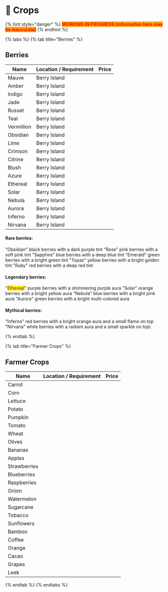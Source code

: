 # 🌾 Crops

{% hint style="danger" %}
<mark style="color:red;background-color:orange;">**WORKING IN PROGRESS (information here may be inaccurate)**</mark>
{% endhint %}

{% tabs %}
{% tab title="Berries" %}
## Berries

| Name                                                                                       | Location / Requirement | Price |
| ------------------------------------------------------------------------------------------ | ---------------------- | ----- |
| <img src="../.gitbook/assets/Berry_Mauve_115.png" alt="" data-size="line">Mauve            | Berry Island           |       |
| <img src="../.gitbook/assets/Berry_Amber_270.png" alt="" data-size="line">Amber            | Berry Island           |       |
| <img src="../.gitbook/assets/Berry_Indigo_271.png" alt="" data-size="line">Indigo          | Berry Island           |       |
| <img src="../.gitbook/assets/Berry_Jade_272.png" alt="" data-size="line">Jade              | Berry Island           |       |
| <img src="../.gitbook/assets/Berry_Russet_273.png" alt="" data-size="line">Russet          | Berry Island           |       |
| <img src="../.gitbook/assets/Berry_Teal_274.png" alt="" data-size="line">Teal              | Berry Island           |       |
| <img src="../.gitbook/assets/Berry_Vermillion_275.png" alt="" data-size="line">Vermillion  | Berry Island           |       |
| <img src="../.gitbook/assets/Obsidian_10605.png" alt="" data-size="line">Obsidian          | Berry Island           |       |
| <img src="../.gitbook/assets/Lime_10604 (1).png" alt="" data-size="line">Lime              | Berry Island           |       |
| <img src="../.gitbook/assets/Crimson_10603.png" alt="" data-size="line">Crimson            | Berry Island           |       |
| <img src="../.gitbook/assets/Citrine_10602.png" alt="" data-size="line">Citrine            | Berry Island           |       |
| <img src="../.gitbook/assets/Blush_10601.png" alt="" data-size="line">Blush                | Berry Island           |       |
| <img src="../.gitbook/assets/Azure_10600.png" alt="" data-size="line">Azure                | Berry Island           |       |
| <img src="../.gitbook/assets/Ethereal_10611.png" alt="" data-size="line">Ethereal          | Berry Island           |       |
| <img src="../.gitbook/assets/Solar_10613.png" alt="" data-size="line">Solar                | Berry Island           |       |
| <img src="../.gitbook/assets/Nebula_10612.png" alt="" data-size="line">Nebula              | Berry Island           |       |
| <img src="../.gitbook/assets/Aurora_10610.png" alt="" data-size="line">Aurora              | Berry Island           |       |
| <img src="../.gitbook/assets/Inferno_10620.png" alt="" data-size="line">Inferno            | Berry Island           |       |
| <img src="../.gitbook/assets/Nirvana_10621.png" alt="" data-size="line">Nirvana            | Berry Island           |       |

#### Rare berries:

"Obsidian" black berries with a dark purple tint "Rose" pink berries with a soft pink tint "Sapphire" blue berries with a deep blue tint "Emerald" green berries with a bright green tint "Topaz" yellow berries with a bright golden tint "Ruby" red berries with a deep red tint

#### Legendary berries:

"<mark style="color:purple;">Ethereal</mark>" purple berries with a shimmering purple aura "Solar" orange berries with a bright yellow aura "Nebula" blue berries with a bright pink aura "Aurora" green berries with a bright multi-colored aura

#### Mythical berries:

"Inferno" red berries with a bright orange aura and a small flame on top "Nirvana" white berries with a radiant aura and a small sparkle on top\

{% endtab %}

{% tab title="Farmer Crops" %}
## Farmer Crops

| Name                                                                                     | Location / Requirement | Price |
| ---------------------------------------------------------------------------------------- | ---------------------- | ----- |
| <img src="../.gitbook/assets/Carrot_329.png" alt="" data-size="line">Carrot              |                        |       |
| <img src="../.gitbook/assets/Corn_335.png" alt="" data-size="line">Corn                  |                        |       |
| <img src="../.gitbook/assets/Lettuce_338.png" alt="" data-size="line">Lettuce            |                        |       |
| <img src="../.gitbook/assets/Potato_342.png" alt="" data-size="line">Potato              |                        |       |
| <img src="../.gitbook/assets/Pumpkin_1046.png" alt="" data-size="line">Pumpkin           |                        |       |
| <img src="../.gitbook/assets/Tomato_340.png" alt="" data-size="line">Tomato              |                        |       |
| <img src="../.gitbook/assets/Wheat_344.png" alt="" data-size="line">Wheat                |                        |       |
| Olives                                                                                   |                        |       |
| <img src="../.gitbook/assets/Banana_42114.png" alt="" data-size="line">Bananas           |                        |       |
| <img src="../.gitbook/assets/Apple_42106.png" alt="" data-size="line">Apples             |                        |       |
| <img src="../.gitbook/assets/Strawberry_42213.png" alt="" data-size="line">Strawberries  |                        |       |
| Blueberries                                                                              |                        |       |
| Raspberries                                                                              |                        |       |
| Onion                                                                                    |                        |       |
| <img src="../.gitbook/assets/Metro_Melon_57185.png" alt="" data-size="line">Watermelon   |                        |       |
| <img src="../.gitbook/assets/Sugarcane_42151.png" alt="" data-size="line">Sugarcane      |                        |       |
| Tobacco                                                                                  |                        |       |
| Sunflowers                                                                               |                        |       |
| Bamboo                                                                                   |                        |       |
| <img src="../.gitbook/assets/Coffee_Raw_42275.png" alt="" data-size="line">Coffee        |                        |       |
| <img src="../.gitbook/assets/Orange_42108.png" alt="" data-size="line">Orange            |                        |       |
| <img src="../.gitbook/assets/Cacao_42211.png" alt="" data-size="line">Cacao              |                        |       |
| <img src="../.gitbook/assets/Grape_42215 (1).png" alt="" data-size="line">Grapes         |                        |       |
| <img src="../.gitbook/assets/Leek_42117.png" alt="" data-size="line">Leek                |                        |       |


{% endtab %}
{% endtabs %}

